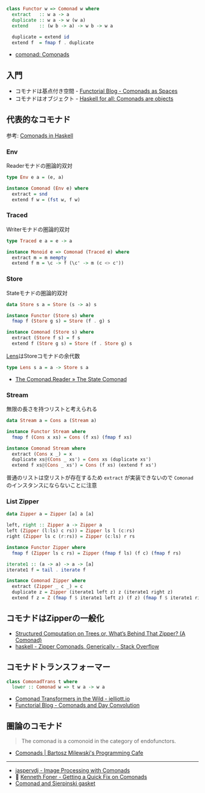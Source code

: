 
```hs
class Functor w => Comonad w where
  extract   :: w a -> a
  duplicate :: w a -> w (w a)
  extend    :: (w b -> a) -> w b -> w a
  
  duplicate = extend id
  extend f  = fmap f . duplicate
```

* [comonad: Comonads](https://hackage.haskell.org/package/comonad)

## 入門

* コモナドは基点付き空間 - [Functorial Blog - Comonads as Spaces](http://blog.functorial.com/posts/2016-08-07-Comonads-As-Spaces.html)
* コモナドはオブジェクト - [Haskell for all: Comonads are objects](http://www.haskellforall.com/2013/02/you-could-have-invented-comonads.html)

## 代表的なコモナド
参考: [Comonads in Haskell](https://www.slideshare.net/davidoverton/comonad)

### Env
Readerモナドの圏論的双対

```hs
type Env e a = (e, a)

instance Comonad (Env e) where
  extract = snd
  extend f w = (fst w, f w)
```

### Traced
Writerモナドの圏論的双対

```hs
type Traced e a = e -> a

instance Monoid e => Comonad (Traced e) where
  extract m = m mempty
  extend f m = \c -> f (\c' -> m (c <> c'))
```

### Store
Stateモナドの圏論的双対

```hs
data Store s a = Store (s -> a) s

instance Functor (Store s) where
  fmap f (Store g s) = Store (f . g) s

instance Comonad (Store s) where
  extract (Store f s) = f s
  extend f (Store g s) = Store (f . Store g) s
```

[Lens](docs/lens.md)はStoreコモナドの余代数

```hs
type Lens s a = a -> Store s a
```

* [The Comonad.Reader » The State Comonad](http://comonad.com/reader/2018/the-state-comonad/)

### Stream
無限の長さを持つリストと考えられる

```hs
data Stream a = Cons a (Stream a)

instance Functor Stream where
  fmap f (Cons x xs) = Cons (f xs) (fmap f xs)

instance Comonad Stream where
  extract (Cons x _) = x
  duplicate xs@(Cons _ xs') = Cons xs (duplicate xs')
  extend f xs@(Cons _ xs') = Cons (f xs) (extend f xs')
```

普通のリストは空リストが存在するため `extract` が実装できないので `Comonad` のインスタンスにならないことに注意

### List Zipper

```hs
data Zipper a = Zipper [a] a [a]

left, right :: Zipper a -> Zipper a
left (Zipper (l:ls) c rs)) = Zipper ls l (c:rs)
right (Zipper ls c (r:rs)) = Zipper (c:ls) r rs

instance Functor Zipper where
  fmap f (Zipper ls c rs) = Zipper (fmap f ls) (f c) (fmap f rs)

iterate1 :: (a -> a) -> a -> [a]
iterate1 f = tail . iterate f

instance Comonad Zipper where
  extract (Zipper _ c _) = c
  duplicate z = Zipper (iterate1 left z) z (iterate1 right z)
  extend f z = Z (fmap f $ iterate1 left z) (f z) (fmap f $ iterate1 right z)

```

## コモナドはZipperの一般化

* [Structured Computation on Trees or, What’s Behind That Zipper? (A Comonad)](https://www.ioc.ee/~tarmo/tsem05/uustalu0812-slides.pdf)
* [haskell - Zipper Comonads, Generically - Stack Overflow](https://stackoverflow.com/questions/25554062/zipper-comonads-generically?lq=1)

## コモナドトランスフォーマー

```hs
class ComonadTrans t where
  lower :: Comonad w => t w a -> w a
```

* [Comonad Transformers in the Wild - ielliott.io](http://blog.ielliott.io/comonad-transformers-in-the-wild/)
* [Functorial Blog - Comonads and Day Convolution](http://blog.functorial.com/posts/2016-08-08-Comonad-And-Day-Convolution.html)

## 圏論のコモナド

> The comonad is a comonoid in the category of endofunctors.

* [Comonads \| Bartosz Milewski's Programming Cafe](https://bartoszmilewski.com/2017/01/02/comonads/)

----

* [jaspervdj - Image Processing with Comonads](https://jaspervdj.be/posts/2014-11-27-comonads-image-processing.html)
* 🎥 [Kenneth Foner - Getting a Quick Fix on Comonads](https://www.youtube.com/watch?v=F7F-BzOB670)
* [Comonad and Sierpinski gasket](http://nbviewer.ipython.org/urls/gist.githubusercontent.com/miguel-negrao/571be4120ebecdbb3e26/raw/b740adc557fe097f9c6ff66ff7349bbf0a095091/gistfile1.txt)
